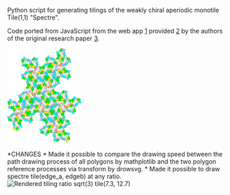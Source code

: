 Python script for generating tilings of the weakly chiral aperiodic monotile Tile(1,1) "Spectre".

Code ported from JavaScript from the web app [1] provided [2] by the authors of the original research paper [3].

[1]: https://cs.uwaterloo.ca/~csk/spectre/app.html

[2]: https://cs.uwaterloo.ca/~csk/spectre/

[3]: https://arxiv.org/abs/2305.17743

![Rendered tiling.](./spectre.svg)


*CHANGES
    * Made it possible to compare the drawing speed between the path drawing process of all polygons by mathplotlib and the two polygon reference processes via transform by drowsvg.
    * Made it possible to draw spectre tile(edge_a, edgeb) at any ratio.
       ![Rendered tiling ratio sqrt(3)  tile(7.3, 12.7)](./spectre_tile7.3-12.7_5-34649useRef.svg)
